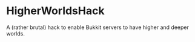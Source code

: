 HigherWorldsHack
================

A (rather brutal) hack to enable Bukkit servers to have higher and deeper worlds.
